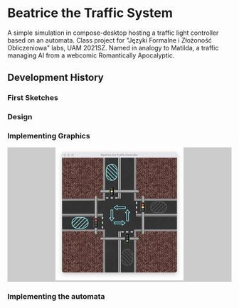 # Beatrice the Traffic System

A simple simulation in compose-desktop hosting a traffic light controller based on an automata.
Class project for "Języki Formalne i Złożoność Obliczeniowa" labs, UAM 2021SZ.
Named in analogy to Matilda, a traffic managing AI from a webcomic Romantically Apocalyptic.

## Development History

### First Sketches

### Design

### Implementing Graphics

<div align="center" style="background-color: rgba(90, 90, 90, 0.3)">
    <img height="300" src="screenshots/graphics_placed.png"/>
</div>

### Implementing the automata
